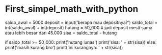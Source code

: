 # First_simpel_math_with_python
saldo_awal = 5000
deposit = input('berapa mau depositnya?')
saldo_total = int(saldo_awal) + int(deposit)
hutang = 50_000 # jadi deposit mesti sama atau lebih besar dari 45.000
sisa = saldo_total - hutang

if saldo_total >= 50_000:
    print('hutang lunas')
    print('sisa: ' + str(sisa))
else:
    print('masih kurang bro')
    print('ini kurangnya: ' + str(sisa))
